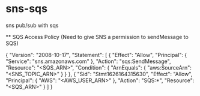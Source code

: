 # sns-sqs
sns pub/sub with sqs

** SQS Access Policy (Need to give SNS a permission to sendMessage to SQS)

{
  "Version": "2008-10-17",
  "Statement": [
    {
      "Effect": "Allow",
      "Principal": {
        "Service": "sns.amazonaws.com"
      },
      "Action": "sqs:SendMessage",
      "Resource": "<SQS_ARN>",
      "Condition": {
        "ArnEquals": {
          "aws:SourceArn": "<SNS_TOPIC_ARN>"
        }
      }
    },
    {
      "Sid": "Stmt1626164315630",
      "Effect": "Allow",
      "Principal": {
        "AWS": "<AWS_USER_ARN>"
      },
      "Action": "SQS:*",
      "Resource": "<SQS_ARN>"
    }
  ]
}
